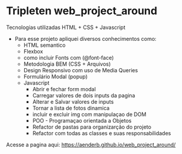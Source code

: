 # Tripleten web_project_around


Tecnologias utilizadas HTML + CSS + Javascript
  - Para esse projeto apliquei diversos conhecimentos como:
    - HTML semantico
    - Flexbox
    - como incluir Fonts com (@font-face)
    - Metodologia BEM (CSS + Arquivos)
    - Design Responsivo com uso de Media Queries
    - Formulário Modal (popup)
    - Javascript 
        - Abrir e fechar form modal 
        - Carregar valores de dois inputs da pagina 
        - Alterar e Salvar valores de inputs
        - Tornar a lista de fotos dinamica
        - incluir e excluir img com manipulaçao de DOM
        - POO - Programaçao orientada a Objetos
        - Refactor de pastas para organizarção do projeto
        - Refactor com todas as classes e suas responsabilidades
  
  
Acesse a pagina aqui: https://aenderb.github.io/web_project_around/

